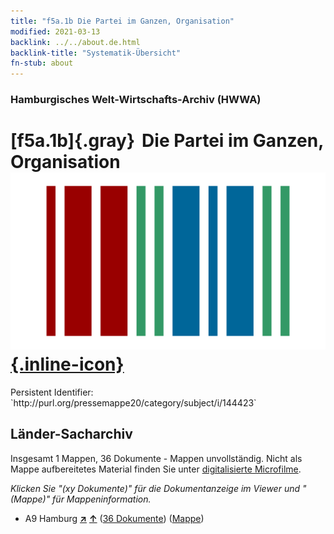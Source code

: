 ```yaml
---
title: "f5a.1b Die Partei im Ganzen, Organisation"
modified: 2021-03-13
backlink: ../../about.de.html
backlink-title: "Systematik-Übersicht"
fn-stub: about
---
```


### Hamburgisches Welt-Wirtschafts-Archiv (HWWA)

# [f5a.1b]{.gray}&#8201; Die Partei im Ganzen, Organisation &#160; [![Wikidata](/images/Wikidata-logo.svg "Wikidata"){.inline-icon}](http://www.wikidata.org/entity/Q104699656)

<div class="hint">Persistent Identifier: `http://purl.org/pressemappe20/category/subject/i/144423`</div>







## Länder-Sacharchiv




Insgesamt 1 Mappen, 36 Dokumente - Mappen unvollständig.
Nicht als Mappe aufbereitetes Material finden Sie unter [digitalisierte Microfilme](/film/h1_sh.de.html).

_Klicken Sie "(xy Dokumente)" für die Dokumentanzeige im Viewer und "(Mappe)" für Mappeninformation._



- A9 Hamburg [**&nearr;**](../../../geo/i/140905/about.de.html "Hamburg (alle Mappen)") [**&uarr;**](../../../geo/about.de.html#A9 "Ländersystematik") (<a href="https://pm20.zbw.eu/iiifview/folder/sh/140905,144423" title="über: Hamburg : Die Partei im Ganzen, Organisation" target="_blank">36 Dokumente</a>) ([Mappe](../../../../folder/sh/1409xx/140905/1444xx/144423/about.de.html))








